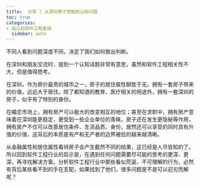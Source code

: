 ```yaml
---
title:  分享 | 从深圳房子想到的认知问题
toc: true
categories:
- 高认知软件工程星球
  sidebar: auto
---
```


不同人看到问题深度不同，决定了我们如何做出判断。

在深圳和朋友交流时，提到一个认知话题非常有意思，虽然和软件工程相关性不大，但是值得思考。

在深圳，作为房价最贵的城市之一，房子的居住属性聊胜于无。拥有一套房子带来的价值，远远大于居住。除了都知道的教育、医疗相关的用途外，拥有一套深圳的房子，似乎有了特别的身份。

在婚恋市场上，拥有房产可以极大的改变相互的地位；甚至在求职中，拥有房产意味着在深圳能更稳定，更受到一些企业单位的青睐。房子还在发生更隐秘等作用，拥有房产不仅可以改善居住条件、生活品质、身份，居然还可以享受的同时具有升值的价值，这背后的本质是有产和无产者的边界被拉的越来越清晰。

从金融属性和居住属性看待房子会产生截然不同的结果，这已经是人尽皆知的了。所以回到软件工程行业的启示是，在遇到任何问题需要尽可能的思考的更深、更深，再寻找解决方案。分析软件工程行业中那些看似荒诞、不可理解的行为，必然有背后某些看不到的手在支配，如果找到了他们，很多问题是不是可以迎刃而解呢？

